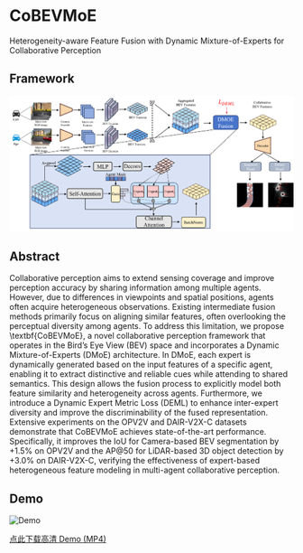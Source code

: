 # CoBEVMoE
Heterogeneity-aware Feature Fusion with Dynamic Mixture-of-Experts for Collaborative Perception

## Framework
![框架图](framework.png)

## Abstract
Collaborative perception aims to extend sensing coverage and improve perception accuracy by sharing information among multiple agents. 
However, due to differences in viewpoints and spatial positions, agents often acquire heterogeneous observations. Existing intermediate fusion methods primarily focus on aligning similar features, often overlooking the perceptual diversity among agents. To address this limitation, we propose \textbf{CoBEVMoE}, a novel collaborative perception framework that operates in the Bird’s Eye View (BEV) space and incorporates a Dynamic Mixture-of-Experts (DMoE) architecture. In DMoE, each expert is dynamically generated based on the input features of a specific agent, enabling it to extract distinctive and reliable cues while attending to shared semantics. This design allows the fusion process to explicitly model both feature similarity and heterogeneity across agents. Furthermore, we introduce a Dynamic Expert Metric Loss (DEML) to enhance inter-expert diversity and improve the discriminability of the fused representation. Extensive experiments on the OPV2V and DAIR-V2X-C datasets demonstrate that CoBEVMoE achieves state-of-the-art performance. Specifically, it improves the IoU for Camera-based BEV segmentation by ${+}1.5\%$ on OPV2V and the AP@50 for LiDAR-based 3D object detection by ${+}3.0\%$ on DAIR-V2X-C, verifying the effectiveness of expert-based heterogeneous feature modeling in multi-agent collaborative perception.

## Demo
![Demo](demo_open.gif)

[点此下载高清 Demo (MP4)](demo_open.mp4)
